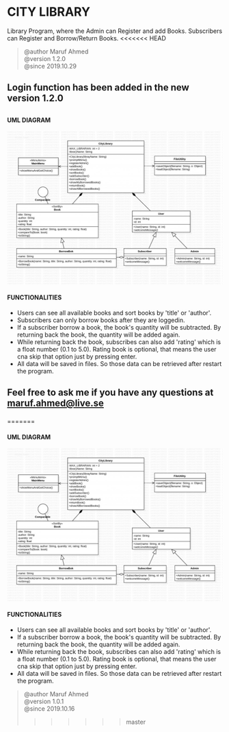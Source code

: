 # CITY LIBRARY
Library Program, where the Admin can Register and add Books.
Subscribers can Register and Borrow/Return Books.
<<<<<<< HEAD
 > @author Maruf Ahmed
 > <br> @version 1.2.0
 > <br>@since 2019.10.29
## <p>Login function has been added in the new version 1.2.0</p>
##
#### UML DIAGRAM
![](uml/CityLibrary.jpg)

#### FUNCTIONALITIES
 * Users can see all available books and sort books by 'title' or 'author'.
 * Subscribers can only borrow books after they are loggedin.
 * If a subscriber borrow a book, the book's quantity will be subtracted. 
 By returning back the book, the quantity will be added again.
 * While returning back the book, subscribes can also add 'rating' which is a float
 number (0.1 to 5.0).  Rating book is optional, that means the user cna skip
 that option just by pressing enter.
 * All data will be saved in files. So those data can be retrieved after restart
 the program.

## <p>Feel free to ask me if you have any questions at maruf.ahmed@live.se </p>
=======

#### UML DIAGRAM
![](uml/CityLibrary.jpg)

#### FUNCTIONALITIES
 * Users can see all available books and sort books by 'title' or 'author'.
 * If a subscriber borrow a book, the book's quantity will be subtracted. 
 By returning back the book, the quantity will be added again.
 * While returning back the book, subscribes can also add 'rating' which is a float
 number (0.1 to 5.0).  Rating book is optional, that means the user cna skip
 that option just by pressing enter.
 * All data will be saved in files. So those data can be retrieved after restart
 the program.
 > @author Maruf Ahmed
 > <br> @version 1.0.1
 > <br>@since 2019.10.16
>>>>>>> master
